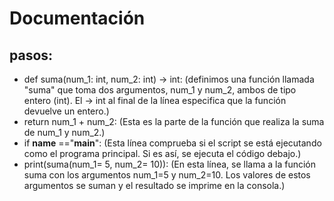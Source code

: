 # Documentación 
## pasos: 
- def suma(num_1: int, num_2: int) -> int: (definimos una función llamada "suma" que toma dos argumentos, num_1 y num_2, ambos de tipo entero (int). El -> int al final de la línea especifica que la función devuelve un entero.)
- return num_1 + num_2: (Esta es la parte de la función que realiza la suma de num_1 y num_2.)
- if __name__ =="__main__": (Esta línea comprueba si el script se está ejecutando como el programa principal. Si es así, se ejecuta el código debajo.)
- print(suma(num_1= 5, num_2= 10)): (En esta línea, se llama a la función suma con los argumentos num_1=5 y num_2=10. Los valores de estos argumentos se suman y el resultado se imprime en la consola.)
